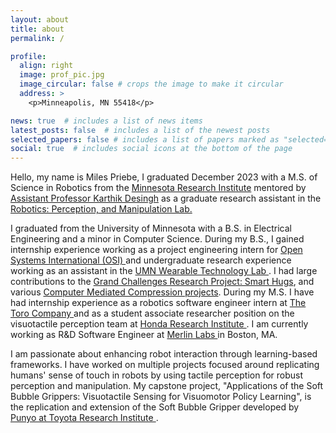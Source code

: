 ```yaml
---
layout: about
title: about
permalink: /

profile:
  align: right
  image: prof_pic.jpg
  image_circular: false # crops the image to make it circular
  address: >
    <p>Minneapolis, MN 55418</p>

news: true  # includes a list of news items
latest_posts: false  # includes a list of the newest posts
selected_papers: false # includes a list of papers marked as "selected={truse}"
social: true  # includes social icons at the bottom of the page
---
```


<!-- Write your biography here. Tell the world about yourself. Link to your favorite [subreddit](http://reddit.com). You can put a picture in, too. The code is already in, just name your picture `prof_pic.jpg` and put it in the `img/` folder.

Put your address / P.O. box / other info right below your picture. You can also disable any of these elements by editing `profile` property of the YAML header of your `_pages/about.md`. Edit `_bibliography/papers.bib` and Jekyll will render your [publications page](/al-folio/publications/) automatically.

Link to your social media connections, too. This theme is set up to use [Font Awesome icons](http://fortawesome.github.io/Font-Awesome/) and [Academicons](https://jpswalsh.github.io/academicons/), like the ones below. Add your Facebook, Twitter, LinkedIn, Google Scholar, or just disable all of them. -->
Hello, my name is Miles Priebe, I graduated December 2023 with a M.S. of Science in Robotics from the <a href="https://cse.umn.edu/mnri"> Minnesota Research Institute</a> mentored by <a href="https://karthikdesingh.com/"> Assistant Professor Karthik Desingh</a> as a graduate research assistant in the <a href="https://rpm-lab.github.io/"> Robotics: Perception, and Manipulation Lab.</a> 

 I graduated from the University of Minnesota with a B.S. in Electrical Engineering and a minor in Computer Science. During my B.S., I gained internship experience working as a project engineering intern for <a href="https://www.osii.com/"> Open Systems International (OSI) </a> and undergraduate research experience working as an assistant in the  <a href="https://design.umn.edu/wearable-technology-lab"> UMN Wearable Technology Lab </a>. I had large contributions to the <a href="https://smarthugs.umn.edu/"> Grand Challenges Research Project: Smart Hugs</a>, and various <a href="https://design.umn.edu/wearable-technology-lab/research/computer-mediated-compression"> Computer Mediated Compression projects</a>. During my M.S. I have had internship experience as a robotics software engineer intern at <a href="https://www.thetorocompany.com/"> The Toro Company </a> and as a student associate researcher position on the visuotactile perception team at <a href="https://usa.honda-ri.com/"> Honda Research Institute </a>. I am currently working as R&D Software Engineer at <a href="https://www.merlinlabs.com/"> Merlin Labs </a> in Boston, MA.
 
 I am passionate about enhancing robot interaction through learning-based frameworks. I have worked on multiple projects focused around replicating humans' sense of touch in robots by using tactile perception for robust perception and manipulation. My capstone project, "Applications of the Soft Bubble Grippers: Visuotactile Sensing for Visuomotor Policy Learning", is the replication and extension of the Soft Bubble Gripper developed by <a href="https://punyo.tech/"> Punyo at Toyota Research Institute <a href="https://www.tri.global/"> </a>.

<!-- <a href="">   </a> -->